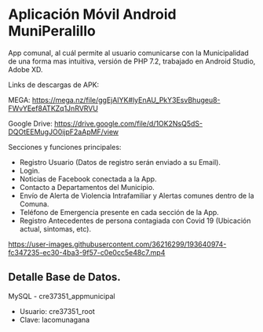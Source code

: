 # Aplicación Móvil Android MuniPeralillo

App comunal, al cuál permite al usuario comunicarse con la Municipalidad de una forma mas intuitiva, versión de PHP 7.2, trabajado en Android Studio, Adobe XD.

Links de descargas de APK: 

MEGA: https://mega.nz/file/ggEjAIYK#lyEnAU_PkY3EsvBhugeu8-FWvYEef8ATKZq1JnRVRVU

Google Drive: https://drive.google.com/file/d/1OK2NsQ5dS-DQOtEEMugJO0ijpF2aApMF/view

Secciones y funciones principales:

- Registro Usuario (Datos de registro serán enviado a su Email).
- Login.
- Noticias de Facebook conectada a la App.
- Contacto a Departamentos del Municipio.
- Envío de Alerta de Violencia Intrafamiliar y Alertas comunes dentro de la Comuna.
- Teléfono de Emergencia presente en cada sección de la App.
- Registro Antecedentes de persona contagiada con Covid 19 (Ubicación actual, sintomas, etc).

https://user-images.githubusercontent.com/36216299/193640974-fc347235-ec30-4ba3-9f57-c0e0cc5e48c7.mp4

## Detalle Base de Datos.
MySQL - cre37351_appmunicipal
- Usuario: cre37351_root
- Clave: lacomunagana
